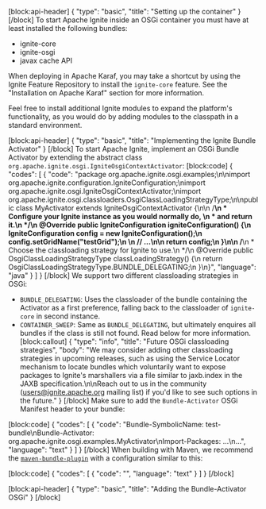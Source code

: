 [block:api-header]
{
  "type": "basic",
  "title": "Setting up the container"
}
[/block]
To start Apache Ignite inside an OSGi container you must have at least installed the following bundles:

* ignite-core
* ignite-osgi
* javax cache API

When deploying in Apache Karaf, you may take a shortcut by using the Ignite Feature Repository to install the `ignite-core` feature. See the "Installation on Apache Karaf" section for more information.

Feel free to install additional Ignite modules to expand the platform's functionality, as you would do by adding modules to the classpath in a standard environment.


[block:api-header]
{
  "type": "basic",
  "title": "Implementing the Ignite Bundle Activator"
}
[/block]
To start Apache Ignite, implement an OSGi Bundle Activator by extending the abstract class `org.apache.ignite.osgi.IgniteOsgiContextActivator`:
[block:code]
{
  "codes": [
    {
      "code": "package org.apache.ignite.osgi.examples;\n\nimport org.apache.ignite.configuration.IgniteConfiguration;\nimport org.apache.ignite.osgi.IgniteOsgiContextActivator;\nimport org.apache.ignite.osgi.classloaders.OsgiClassLoadingStrategyType;\n\npublic class MyActivator extends IgniteOsgiContextActivator {\n\n    /**\n     * Configure your Ignite instance as you would normally do, \n     * and return it.\n     */\n    @Override public IgniteConfiguration igniteConfiguration() {\n        IgniteConfiguration config = new IgniteConfiguration();\n        config.setGridName(\"testGrid\");\n      \n        // ...\n\n        return config;\n    }\n\n    /**\n     * Choose the classloading strategy for Ignite to use.\n     */\n    @Override public OsgiClassLoadingStrategyType classLoadingStrategy() {\n        return OsgiClassLoadingStrategyType.BUNDLE_DELEGATING;\n    }\n}",
      "language": "java"
    }
  ]
}
[/block]
We support two different classloading strategies in OSGi:

* `BUNDLE_DELEGATING`: Uses the classloader of the bundle containing the Activator as a first preference, falling back to the classloader of `ignite-core` in second instance.
* `CONTAINER_SWEEP`: Same as `BUNDLE_DELEGATING`, but ultimately enquires all bundles if the class is still not found. Read below for more information.
[block:callout]
{
  "type": "info",
  "title": "Future OSGi classloading strategies",
  "body": "We may consider adding other classloading strategies in upcoming releases, such as using the Service Locator mechanism to locate bundles which voluntarily want to expose packages to Ignite's marshallers via a file similar to jaxb.index in the JAXB specification.\n\nReach out to us in the community (users@ignite.apache.org mailing list) if you'd like to see such options in the future."
}
[/block]
Make sure to add the `Bundle-Activator` OSGi Manifest header to your bundle:

[block:code]
{
  "codes": [
    {
      "code": "Bundle-SymbolicName: test-bundle\nBundle-Activator: org.apache.ignite.osgi.examples.MyActivator\nImport-Packages: ...\n...",
      "language": "text"
    }
  ]
}
[/block]
When building with Maven, we recommend the [`maven-bundle-plugin`](https://felix.apache.org/documentation/subprojects/apache-felix-maven-bundle-plugin-bnd.html) with a configuration similar to this:


[block:code]
{
  "codes": [
    {
      "code": "",
      "language": "text"
    }
  ]
}
[/block]

[block:api-header]
{
  "type": "basic",
  "title": "Adding the Bundle-Activator OSGi"
}
[/block]